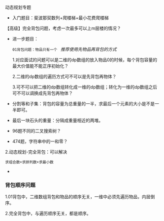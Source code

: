 动态规划专题

+ 入门题目：斐波那契数列+爬楼梯+最小花费爬楼梯

【高级】完全背包问题，考虑一次最多可以上m层楼的情况？

- 进一步题目：

  `01背包问题：物品只有一个 `   *推荐使用先物品再背包的方式*

  1.对应面试的问题可以是二维的dp数组的放入物品0的时候，每个背包容量的最大价值能不能正序初始化？

  2.二维的dp数组的遍历方式可不可以是先背包再物体？

  3.可不可以把二维的dp数组转化成一维的dp数组；转化为一维的dp数组之后可不可以调换成先背包再物体？

- 分割等和子集：背包的容量为总重量的一半，求最后一个元素的大小是不是一半即可。

- 最后一块石头的重量：分隔成重量相近的两堆。

- 96题不同的二叉搜索树？

- 474题，字符串中的一和零？

2.动态规划-完全背包：可以解决

`求组合数+求排列数+求最小数`

- 

### 背包顺序问题

1.01背包中，二维数组背包和物品的顺序无关，一维中必须先遍历物品，内层倒序。

2.完全背包中，与遍历顺序无关，都是顺序。